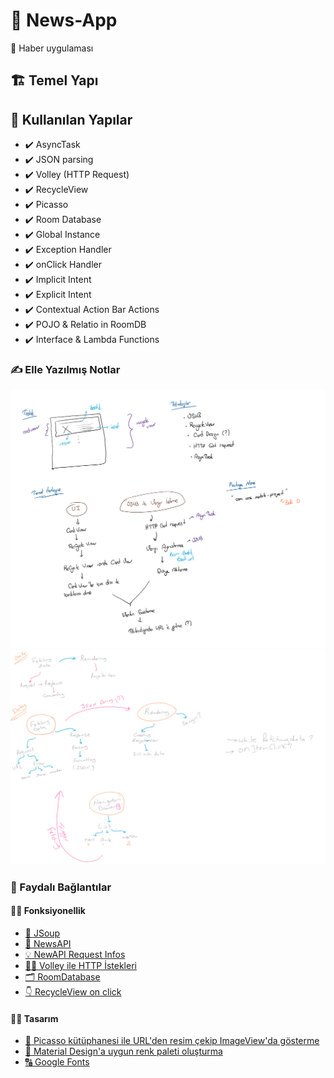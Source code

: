 
# 📰 News-App

📰 Haber uygulaması

## 🏗️ Temel Yapı

## 🧰 Kullanılan Yapılar

- ✔️ AsyncTask
- ✔️ JSON parsing
- ✔️ Volley (HTTP Request)
- ✔️ RecycleView
- ✔️ Picasso
- ✔️ Room Database
- ✔️ Global Instance
- ✔️ Exception Handler
- ✔️ onClick Handler
- ✔️ Implicit Intent
- ✔️ Explicit Intent
- ✔️ Contextual Action Bar Actions
- ✔️ POJO & Relatio in RoomDB
- ✔️ Interface & Lambda Functions


### ✍ Elle Yazılmış Notlar

![](res/hand_written.png)
![](res/hand_written_esma.png)

### 🔗 Faydalı Bağlantılar

#### 👩‍💻 Fonksiyonellik
- [🔗 JSoup](https://medium.com/@ssaurel/learn-to-parse-html-pages-on-android-with-jsoup-2a9b0da0096f)
- [💫 NewsAPI](https://newsapi.org/docs)
- [💡 NewAPI Request Infos](https://newsapi.org/docs/endpoints/sources)
- [👮‍♂️ Volley ile HTTP İstekleri](https://developer.android.com/training/volley)
- [🗂️ RoomDatabase](https://android.yemreak.com/veriler/room-database)
- [👇 RecycleView on click](https://developer.android.com/guide/topics/ui/layout/recyclerview#select)

#### 👩‍🎨 Tasarım
- [ 🎴 Picasso kütüphanesi ile URL'den resim çekip ImageView'da gösterme](https://square.github.io/picasso/)
- [🎨 Material Design'a uygun renk paleti oluşturma](https://material.io/resources/color)
- [🔠 Google Fonts](https://fonts.google.com/)
